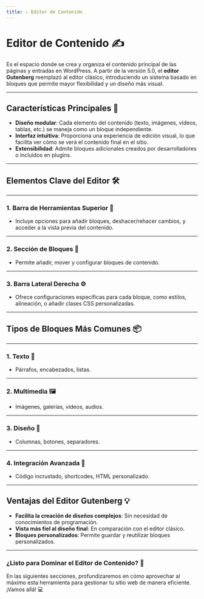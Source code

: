 ```yaml
---
title: ✍️ Editor de Contenido
---
```


# Editor de Contenido ✍️

Es el espacio donde se crea y organiza el contenido principal de las páginas y entradas en WordPress. A partir de la versión 5.0, el **editor Gutenberg** reemplazó al editor clásico, introduciendo un sistema basado en bloques que permite mayor flexibilidad y un diseño más visual.

---

## Características Principales 🧩

- **Diseño modular**: Cada elemento del contenido (texto, imágenes, vídeos, tablas, etc.) se maneja como un bloque independiente.
- **Interfaz intuitiva**: Proporciona una experiencia de edición visual, lo que facilita ver cómo se verá el contenido final en el sitio.
- **Extensibilidad**: Admite bloques adicionales creados por desarrolladores o incluidos en plugins.

---

## Elementos Clave del Editor 🛠️

---

### 1. **Barra de Herramientas Superior** 🚀
   - Incluye opciones para añadir bloques, deshacer/rehacer cambios, y acceder a la vista previa del contenido.

---

### 2. **Sección de Bloques** 🧱
   - Permite añadir, mover y configurar bloques de contenido.

---

### 3. **Barra Lateral Derecha** ⚙️
   - Ofrece configuraciones específicas para cada bloque, como estilos, alineación, o añadir clases CSS personalizadas.

---

## Tipos de Bloques Más Comunes 📦

---

### 1. **Texto** 📝
   - Párrafos, encabezados, listas.

---

### 2. **Multimedia** 🖼️
   - Imágenes, galerías, vídeos, audios.

---

### 3. **Diseño** 🎨
   - Columnas, botones, separadores.

---

### 4. **Integración Avanzada** 🔗
   - Código incrustado, shortcodes, HTML personalizado.

---

## Ventajas del Editor Gutenberg 💡

- **Facilita la creación de diseños complejos**: Sin necesidad de conocimientos de programación.
- **Vista más fiel al diseño final**: En comparación con el editor clásico.
- **Bloques personalizados**: Permite guardar y reutilizar bloques personalizados.

---

### ¿Listo para Dominar el Editor de Contenido? 🚀

En las siguientes secciones, profundizaremos en cómo aprovechar al máximo esta herramienta para gestionar tu sitio web de manera eficiente. ¡Vamos allá! 💻